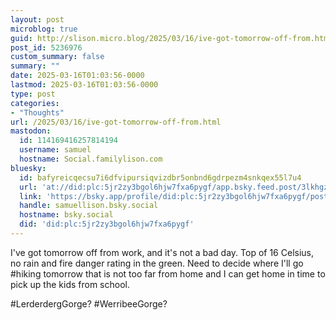 ```yaml
---
layout: post
microblog: true
guid: http://slison.micro.blog/2025/03/16/ive-got-tomorrow-off-from.html
post_id: 5236976
custom_summary: false
summary: ""
date: 2025-03-16T01:03:56-0000
lastmod: 2025-03-16T01:03:56-0000
type: post
categories:
- "Thoughts"
url: /2025/03/16/ive-got-tomorrow-off-from.html
mastodon:
  id: 114169416257814194
  username: samuel
  hostname: Social.familylison.com
bluesky:
  id: bafyreicqecsu7i6dfvipursiqvizdbr5onbnd6gdrpezm4snkqex55l7u4
  url: 'at://did:plc:5jr2zy3bgol6hjw7fxa6pygf/app.bsky.feed.post/3lkhgzp5sr22r'
  link: 'https://bsky.app/profile/did:plc:5jr2zy3bgol6hjw7fxa6pygf/post/3lkhgzp5sr22r'
  handle: samuellison.bsky.social
  hostname: bsky.social
  did: 'did:plc:5jr2zy3bgol6hjw7fxa6pygf'
---
```

I've got tomorrow off from work, and it's not a bad day. Top of 16 Celsius, no rain and fire danger rating in the green. Need to decide where I'll go #hiking tomorrow that is not too far from home and I can get home in time to pick up the kids from school.

#LerderdergGorge? #WerribeeGorge?
